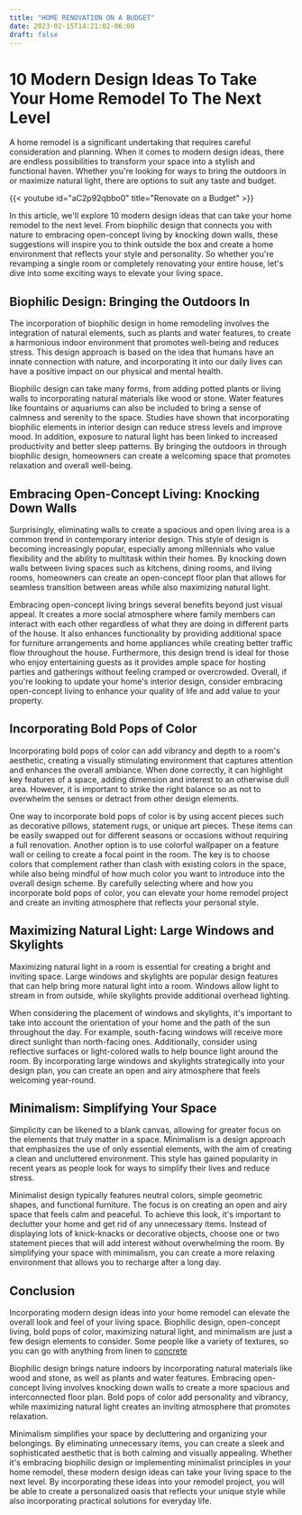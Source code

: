 ```yaml
---
title: "HOME RENOVATION ON A BUDGET"
date: 2023-02-15T14:21:02-06:00
draft: false
---
```


# 10 Modern Design Ideas To Take Your Home Remodel To The Next Level

A home remodel is a significant undertaking that requires careful consideration and planning. When it comes to modern design ideas, there are endless possibilities to transform your space into a stylish and functional haven. Whether you're looking for ways to bring the outdoors in or maximize natural light, there are options to suit any taste and budget.

{{< youtube id="aC2p92qbbo0" title="Renovate on a Budget" >}}

In this article, we'll explore 10 modern design ideas that can take your home remodel to the next level. From biophilic design that connects you with nature to embracing open-concept living by knocking down walls, these suggestions will inspire you to think outside the box and create a home environment that reflects your style and personality. So whether you're revamping a single room or completely renovating your entire house, let's dive into some exciting ways to elevate your living space.

## Biophilic Design: Bringing the Outdoors In

The incorporation of biophilic design in home remodeling involves the integration of natural elements, such as plants and water features, to create a harmonious indoor environment that promotes well-being and reduces stress. This design approach is based on the idea that humans have an innate connection with nature, and incorporating it into our daily lives can have a positive impact on our physical and mental health.

Biophilic design can take many forms, from adding potted plants or living walls to incorporating natural materials like wood or stone. Water features like fountains or aquariums can also be included to bring a sense of calmness and serenity to the space. Studies have shown that incorporating biophilic elements in interior design can reduce stress levels and improve mood. In addition, exposure to natural light has been linked to increased productivity and better sleep patterns. By bringing the outdoors in through biophilic design, homeowners can create a welcoming space that promotes relaxation and overall well-being.

## Embracing Open-Concept Living: Knocking Down Walls

Surprisingly, eliminating walls to create a spacious and open living area is a common trend in contemporary interior design. This style of design is becoming increasingly popular, especially among millennials who value flexibility and the ability to multitask within their homes. By knocking down walls between living spaces such as kitchens, dining rooms, and living rooms, homeowners can create an open-concept floor plan that allows for seamless transition between areas while also maximizing natural light.

Embracing open-concept living brings several benefits beyond just visual appeal. It creates a more social atmosphere where family members can interact with each other regardless of what they are doing in different parts of the house. It also enhances functionality by providing additional space for furniture arrangements and home appliances while creating better traffic flow throughout the house. Furthermore, this design trend is ideal for those who enjoy entertaining guests as it provides ample space for hosting parties and gatherings without feeling cramped or overcrowded. Overall, if you're looking to update your home's interior design, consider embracing open-concept living to enhance your quality of life and add value to your property.

## Incorporating Bold Pops of Color

Incorporating bold pops of color can add vibrancy and depth to a room's aesthetic, creating a visually stimulating environment that captures attention and enhances the overall ambiance. When done correctly, it can highlight key features of a space, adding dimension and interest to an otherwise dull area. However, it is important to strike the right balance so as not to overwhelm the senses or detract from other design elements.

One way to incorporate bold pops of color is by using accent pieces such as decorative pillows, statement rugs, or unique art pieces. These items can be easily swapped out for different seasons or occasions without requiring a full renovation. Another option is to use colorful wallpaper on a feature wall or ceiling to create a focal point in the room. The key is to choose colors that complement rather than clash with existing colors in the space, while also being mindful of how much color you want to introduce into the overall design scheme. By carefully selecting where and how you incorporate bold pops of color, you can elevate your home remodel project and create an inviting atmosphere that reflects your personal style.

## Maximizing Natural Light: Large Windows and Skylights

Maximizing natural light in a room is essential for creating a bright and inviting space. Large windows and skylights are popular design features that can help bring more natural light into a room. Windows allow light to stream in from outside, while skylights provide additional overhead lighting.

When considering the placement of windows and skylights, it's important to take into account the orientation of your home and the path of the sun throughout the day. For example, south-facing windows will receive more direct sunlight than north-facing ones. Additionally, consider using reflective surfaces or light-colored walls to help bounce light around the room. By incorporating large windows and skylights strategically into your design plan, you can create an open and airy atmosphere that feels welcoming year-round.

## Minimalism: Simplifying Your Space

Simplicity can be likened to a blank canvas, allowing for greater focus on the elements that truly matter in a space. Minimalism is a design approach that emphasizes the use of only essential elements, with the aim of creating a clean and uncluttered environment. This style has gained popularity in recent years as people look for ways to simplify their lives and reduce stress.

Minimalist design typically features neutral colors, simple geometric shapes, and functional furniture. The focus is on creating an open and airy space that feels calm and peaceful. To achieve this look, it's important to declutter your home and get rid of any unnecessary items. Instead of displaying lots of knick-knacks or decorative objects, choose one or two statement pieces that will add interest without overwhelming the room. By simplifying your space with minimalism, you can create a more relaxing environment that allows you to recharge after a long day.

## Conclusion

Incorporating modern design ideas into your home remodel can elevate the overall look and feel of your living space. Biophilic design, open-concept living, bold pops of color, maximizing natural light, and minimalism are just a few design elements to consider.  Some people like a variety of textures, so you can go with anything from linen to [concrete](https://yokeup.net/posts/concrete-improves-your-home/)

Biophilic design brings nature indoors by incorporating natural materials like wood and stone, as well as plants and water features. Embracing open-concept living involves knocking down walls to create a more spacious and interconnected floor plan. Bold pops of color add personality and vibrancy, while maximizing natural light creates an inviting atmosphere that promotes relaxation.

Minimalism simplifies your space by decluttering and organizing your belongings. By eliminating unnecessary items, you can create a sleek and sophisticated aesthetic that is both calming and visually appealing. Whether it's embracing biophilic design or implementing minimalist principles in your home remodel, these modern design ideas can take your living space to the next level. By incorporating these ideas into your remodel project, you will be able to create a personalized oasis that reflects your unique style while also incorporating practical solutions for everyday life.